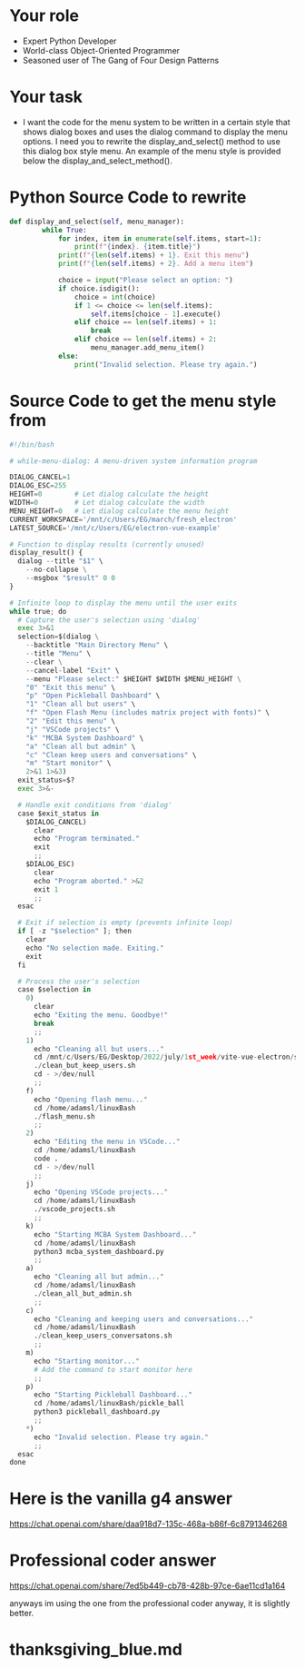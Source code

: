 # Your role
- Expert Python Developer
- World-class Object-Oriented Programmer
- Seasoned user of The Gang of Four Design Patterns

# Your task
- I want the code for the menu system to be written in a certain style that shows dialog boxes and uses the dialog command to display the menu options. I need you to rewrite the display_and_select() method to use this dialog box style menu.  An example of the menu style is provided below the display_and_select_method().

# Python Source Code to rewrite 
```python
def display_and_select(self, menu_manager):
        while True:
            for index, item in enumerate(self.items, start=1):
                print(f"{index}. {item.title}")
            print(f"{len(self.items) + 1}. Exit this menu")
            print(f"{len(self.items) + 2}. Add a menu item")

            choice = input("Please select an option: ")
            if choice.isdigit():
                choice = int(choice)
                if 1 <= choice <= len(self.items):
                    self.items[choice - 1].execute()
                elif choice == len(self.items) + 1:
                    break
                elif choice == len(self.items) + 2:
                    menu_manager.add_menu_item()
            else:
                print("Invalid selection. Please try again.")
```
    
# Source Code to get the menu style from
```python
#!/bin/bash

# while-menu-dialog: A menu-driven system information program

DIALOG_CANCEL=1
DIALOG_ESC=255
HEIGHT=0        # Let dialog calculate the height
WIDTH=0         # Let dialog calculate the width
MENU_HEIGHT=0   # Let dialog calculate the menu height
CURRENT_WORKSPACE='/mnt/c/Users/EG/march/fresh_electron'
LATEST_SOURCE='/mnt/c/Users/EG/electron-vue-example'

# Function to display results (currently unused)
display_result() {
  dialog --title "$1" \
    --no-collapse \
    --msgbox "$result" 0 0
}

# Infinite loop to display the menu until the user exits
while true; do
  # Capture the user's selection using 'dialog'
  exec 3>&1
  selection=$(dialog \
    --backtitle "Main Directory Menu" \
    --title "Menu" \
    --clear \
    --cancel-label "Exit" \
    --menu "Please select:" $HEIGHT $WIDTH $MENU_HEIGHT \
    "0" "Exit this menu" \
    "p" "Open Pickleball Dashboard" \
    "1" "Clean all but users" \
    "f" "Open Flash Menu (includes matrix project with fonts)" \
    "2" "Edit this menu" \
    "j" "VSCode projects" \
    "k" "MCBA System Dashboard" \
    "a" "Clean all but admin" \
    "c" "Clean keep users and conversations" \
    "m" "Start monitor" \
    2>&1 1>&3)
  exit_status=$?
  exec 3>&-

  # Handle exit conditions from 'dialog'
  case $exit_status in
    $DIALOG_CANCEL)
      clear
      echo "Program terminated."
      exit
      ;;
    $DIALOG_ESC)
      clear
      echo "Program aborted." >&2
      exit 1
      ;;
  esac

  # Exit if selection is empty (prevents infinite loop)
  if [ -z "$selection" ]; then
    clear
    echo "No selection made. Exiting."
    exit
  fi

  # Process the user's selection
  case $selection in
    0)
      clear
      echo "Exiting the menu. Goodbye!"
      break
      ;;
    1)
      echo "Cleaning all but users..."
      cd /mnt/c/Users/EG/Desktop/2022/july/1st_week/vite-vue-electron/src/typescript_source/concrete/commands/delete_html_logs/
      ./clean_but_keep_users.sh
      cd - >/dev/null
      ;;
    f)
      echo "Opening flash menu..."
      cd /home/adamsl/linuxBash
      ./flash_menu.sh
      ;;
    2)
      echo "Editing the menu in VSCode..."
      cd /home/adamsl/linuxBash
      code .
      cd - >/dev/null
      ;;
    j)
      echo "Opening VSCode projects..."
      cd /home/adamsl/linuxBash
      ./vscode_projects.sh
      ;;
    k)
      echo "Starting MCBA System Dashboard..."
      cd /home/adamsl/linuxBash
      python3 mcba_system_dashboard.py
      ;;
    a)
      echo "Cleaning all but admin..."
      cd /home/adamsl/linuxBash
      ./clean_all_but_admin.sh
      ;;
    c)
      echo "Cleaning and keeping users and conversations..."
      cd /home/adamsl/linuxBash
      ./clean_keep_users_conversatons.sh
      ;;
    m)
      echo "Starting monitor..."
      # Add the command to start monitor here
      ;;
    p)
      echo "Starting Pickleball Dashboard..."
      cd /home/adamsl/linuxBash/pickle_ball
      python3 pickleball_dashboard.py
      ;;
    *)
      echo "Invalid selection. Please try again."
      ;;
  esac
done
```


# Here is the vanilla g4 answer
https://chat.openai.com/share/daa918d7-135c-468a-b86f-6c8791346268


# Professional coder answer
https://chat.openai.com/share/7ed5b449-cb78-428b-97ce-6ae11cd1a164

anyways im using the one from the professional coder anyway, it is slightly better.


# thanksgiving_blue.md
